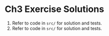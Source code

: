 # Ch3 Exercise Solutions
1. Refer to code in `src/` for solution and tests.
2. Refer to code in `src/` for solution and tests.

